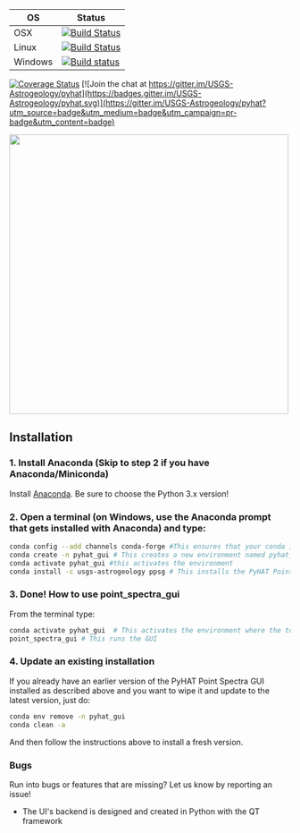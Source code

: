 | OS    | Status |
|-------|--------|
| OSX   | [![Build Status](https://travis-ci.org/USGS-Astrogeology/PyHAT_Point_Spectra_GUI.svg?branch=master)](https://travis-ci.org/USGS-Astrogeology/PyHAT_Point_Spectra_GUI) |
|Linux  | [![Build Status](https://travis-ci.org/USGS-Astrogeology/PyHAT_Point_Spectra_GUI.svg?branch=master)](https://travis-ci.org/USGS-Astrogeology/PyHAT_Point_Spectra_GUI) |
|Windows| [![Build status](https://ci.appveyor.com/api/projects/status/orfb1txhicspo7ap/branch/master?svg=true)](https://ci.appveyor.com/project/jlaura/pyhat-point-spectra-gui/branch/dev)|

[![Coverage Status](https://coveralls.io/repos/github/Kelvinrr/pyhat_Point_Spectra_GUI/badge.svg?branch=master)](https://coveralls.io/github/Kelvinrr/pyhat_Point_Spectra_GUI?branch=master)
[![Join the chat at https://gitter.im/USGS-Astrogeology/pyhat](https://badges.gitter.im/USGS-Astrogeology/pyhat.svg)](https://gitter.im/USGS-Astrogeology/pyhat?utm_source=badge&utm_medium=badge&utm_campaign=pr-badge&utm_content=badge)

<img src="https://raw.githubusercontent.com/USGS-Astrogeology/PyHAT_Point_Spectra_GUI/master/images/splash.png" width=500>

## Installation


### 1. Install Anaconda (Skip to step 2 if you have Anaconda/Miniconda)

Install <a href="https://www.anaconda.com/download/">Anaconda</a>. Be sure to choose the Python 3.x version!


### 2. Open a terminal (on Windows, use the Anaconda prompt that gets installed with Anaconda) and type:

```bash
conda config --add channels conda-forge #This ensures that your conda is connected to the conda-forge channel where many pagkages live
conda create -n pyhat_gui # This creates a new environment named pyhat_gui. Substitute your preferred name if desired.
conda activate pyhat_gui #this activates the environment
conda install -c usgs-astrogeology ppsg # This installs the PyHAT Point Spectra GUI (ppsg) package from Anaconda
```

### 3. Done! How to use point_spectra_gui
From the terminal type:

```bash
conda activate pyhat_gui  # This activates the environment where the tool is installed
point_spectra_gui # This runs the GUI
```

### 4. Update an existing installation

If you already have an earlier version of the PyHAT Point Spectra GUI installed as described above and you want to wipe it and update to the latest version, just do:

```bash
conda env remove -n pyhat_gui
conda clean -a
```
And then follow the instructions above to install a fresh version.

### Bugs

Run into bugs or features that are missing? Let us know by reporting an issue!

- The UI's backend is designed and created in Python with the QT framework
